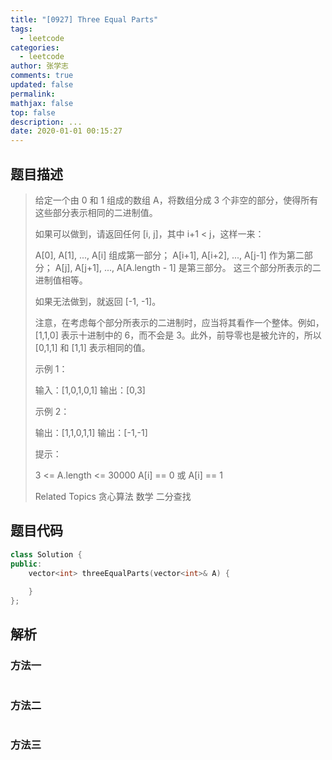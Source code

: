 ```yaml
---
title: "[0927] Three Equal Parts"
tags:
  - leetcode
categories:
  - leetcode
author: 张学志
comments: true
updated: false
permalink:
mathjax: false
top: false
description: ...
date: 2020-01-01 00:15:27
---
```


## 题目描述

> 给定一个由 0 和 1 组成的数组 A，将数组分成 3 个非空的部分，使得所有这些部分表示相同的二进制值。 
> 
> 如果可以做到，请返回任何 [i, j]，其中 i+1 < j，这样一来： 
> 
> 
> A[0], A[1], ..., A[i] 组成第一部分； 
> A[i+1], A[i+2], ..., A[j-1] 作为第二部分； 
> A[j], A[j+1], ..., A[A.length - 1] 是第三部分。 
> 这三个部分所表示的二进制值相等。 
> 
> 
> 如果无法做到，就返回 [-1, -1]。 
> 
> 注意，在考虑每个部分所表示的二进制时，应当将其看作一个整体。例如，[1,1,0] 表示十进制中的 6，而不会是 3。此外，前导零也是被允许的，所以 [0,1,1] 和 [1,1] 表示相同的值。 
> 
> 
> 
> 示例 1： 
> 
> 输入：[1,0,1,0,1]
> 输出：[0,3]
> 
> 
> 示例 2： 
> 
> 输出：[1,1,0,1,1]
> 输出：[-1,-1] 
> 
> 
> 
> 提示： 
> 
> 
> 3 <= A.length <= 30000 
> A[i] == 0 或 A[i] == 1 
> 
> 
> 
> Related Topics 贪心算法 数学 二分查找

## 题目代码

```cpp
class Solution {
public:
    vector<int> threeEqualParts(vector<int>& A) {
        
    }
};
```

## 解析

### 方法一

```cpp

```

### 方法二

```cpp

```

### 方法三

```cpp

```

